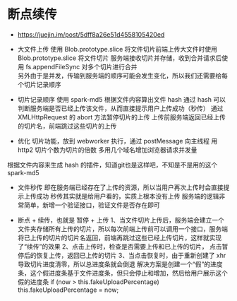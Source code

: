 # 断点续传
* https://juejin.im/post/5dff8a26e51d4558105420ed

* 大文件上传
使用 Blob.prototype.slice 将文件切片前端上传大文件时使用 Blob.prototype.slice 将文件切片
服务端接收切片并存储，收到合并请求后使用 fs.appendFileSync 对多个切片进行合并       
另外由于是并发，传输到服务端的顺序可能会发生变化，所以我们还需要给每个切片记录顺序

* 切片记录顺序
使用 spark-md5 根据文件内容算出文件 hash 通过 hash 可以判断服务端是否已经上传该文件，从而直接提示用户上传成功（秒传）
通过 XMLHttpRequest 的 abort 方法暂停切片的上传
上传前服务端返回已经上传的切片名，前端跳过这些切片的上传

* 优化
切片功能，放到 webworker 执行，通过 postMessage 向主线程
用http2
切片个数为切片的倍数
多用几个域名增加浏览器请求并发量

根据文件内容来生成 hash 的插件，知道git也是这样吧，不知是不是用的这个 spark-md5

* 文件秒传
即在服务端已经存在了上传的资源，所以当用户再次上传时会直接提示上传成功
秒传其实就是给用户看的，实质上根本没有上传
服务端的逻辑非常简单，新增一个验证接口，验证文件是否存在即可

* 断点 + 续传，也就是 暂停 + 上传
1、当文件切片上传后，服务端会建立一个文件夹存储所有上传的切片，所以每次前端上传前可以调用一个接口，服务端将已上传的切片的切片名返回，前端再跳过这些已经上传切片，这样就实现了“续传”的效果
2、点击上传时，检查是否需要上传和已上传的切片，
点击暂停后的恢复上传，返回已上传的切片
3、当点击恢复时，由于重新创建了 xhr 导致切片进度清零，所以总进度条就会倒退 解决方案是创建一个“假”的进度条，这个假进度条基于文件进度条，但只会停止和增加，然后给用户展示这个假的进度条
if (now > this.fakeUploadPercentage) this.fakeUploadPercentage = now; 